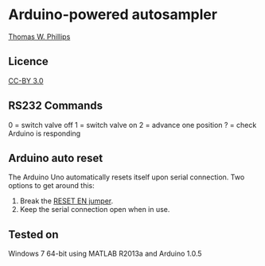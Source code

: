 Arduino-powered autosampler
===========================

[Thomas W. Phillips](http://www.tomwphillips.co.uk)

## Licence

[CC-BY 3.0](http://creativecommons.org/licenses/by/3.0/deed.en_US)

## RS232 Commands
0 = switch valve off
1 = switch valve on
2 = advance one position
? = check Arduino is responding

## Arduino auto reset

The Arduino Uno automatically resets itself upon serial connection. Two options to get around this:

1. Break the [RESET EN jumper](http://playground.arduino.cc/Main/DisablingAutoResetOnSerialConnection).
2. Keep the serial connection open when in use.

## Tested on
Windows 7 64-bit using MATLAB R2013a and Arduino 1.0.5
